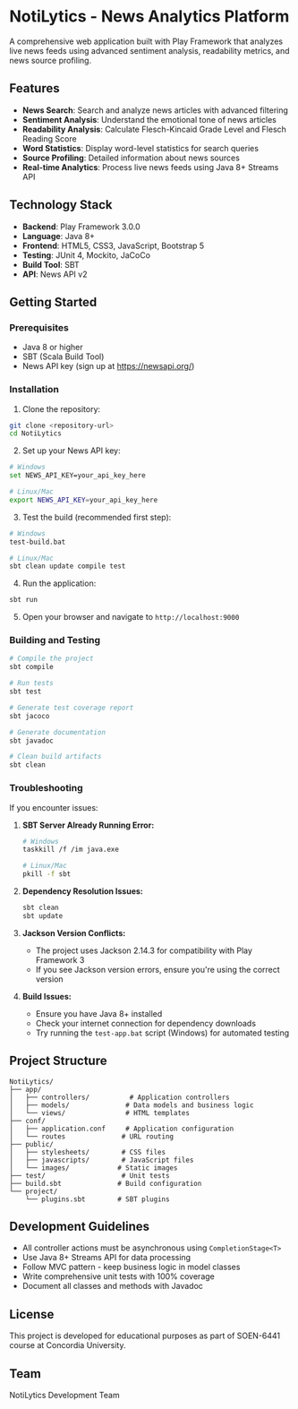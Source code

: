 # NotiLytics - News Analytics Platform

A comprehensive web application built with Play Framework that analyzes live news feeds using advanced sentiment analysis, readability metrics, and news source profiling.

## Features

- **News Search**: Search and analyze news articles with advanced filtering
- **Sentiment Analysis**: Understand the emotional tone of news articles
- **Readability Analysis**: Calculate Flesch-Kincaid Grade Level and Flesch Reading Score
- **Word Statistics**: Display word-level statistics for search queries
- **Source Profiling**: Detailed information about news sources
- **Real-time Analytics**: Process live news feeds using Java 8+ Streams API

## Technology Stack

- **Backend**: Play Framework 3.0.0
- **Language**: Java 8+
- **Frontend**: HTML5, CSS3, JavaScript, Bootstrap 5
- **Testing**: JUnit 4, Mockito, JaCoCo
- **Build Tool**: SBT
- **API**: News API v2

## Getting Started

### Prerequisites

- Java 8 or higher
- SBT (Scala Build Tool)
- News API key (sign up at https://newsapi.org/)

### Installation

1. Clone the repository:
```bash
git clone <repository-url>
cd NotiLytics
```

2. Set up your News API key:
```bash
# Windows
set NEWS_API_KEY=your_api_key_here

# Linux/Mac
export NEWS_API_KEY=your_api_key_here
```

3. Test the build (recommended first step):
```bash
# Windows
test-build.bat

# Linux/Mac
sbt clean update compile test
```

4. Run the application:
```bash
sbt run
```

5. Open your browser and navigate to `http://localhost:9000`

### Building and Testing

```bash
# Compile the project
sbt compile

# Run tests
sbt test

# Generate test coverage report
sbt jacoco

# Generate documentation
sbt javadoc

# Clean build artifacts
sbt clean
```

### Troubleshooting

If you encounter issues:

1. **SBT Server Already Running Error:**
   ```bash
   # Windows
   taskkill /f /im java.exe
   
   # Linux/Mac
   pkill -f sbt
   ```

2. **Dependency Resolution Issues:**
   ```bash
   sbt clean
   sbt update
   ```

3. **Jackson Version Conflicts:**
   - The project uses Jackson 2.14.3 for compatibility with Play Framework 3
   - If you see Jackson version errors, ensure you're using the correct version

4. **Build Issues:**
   - Ensure you have Java 8+ installed
   - Check your internet connection for dependency downloads
   - Try running the `test-app.bat` script (Windows) for automated testing

## Project Structure

```
NotiLytics/
├── app/
│   ├── controllers/          # Application controllers
│   ├── models/              # Data models and business logic
│   └── views/               # HTML templates
├── conf/
│   ├── application.conf     # Application configuration
│   └── routes              # URL routing
├── public/
│   ├── stylesheets/        # CSS files
│   ├── javascripts/        # JavaScript files
│   └── images/            # Static images
├── test/                   # Unit tests
├── build.sbt              # Build configuration
└── project/
    └── plugins.sbt        # SBT plugins
```

## Development Guidelines

- All controller actions must be asynchronous using `CompletionStage<T>`
- Use Java 8+ Streams API for data processing
- Follow MVC pattern - keep business logic in model classes
- Write comprehensive unit tests with 100% coverage
- Document all classes and methods with Javadoc

## License

This project is developed for educational purposes as part of SOEN-6441 course at Concordia University.

## Team

NotiLytics Development Team
